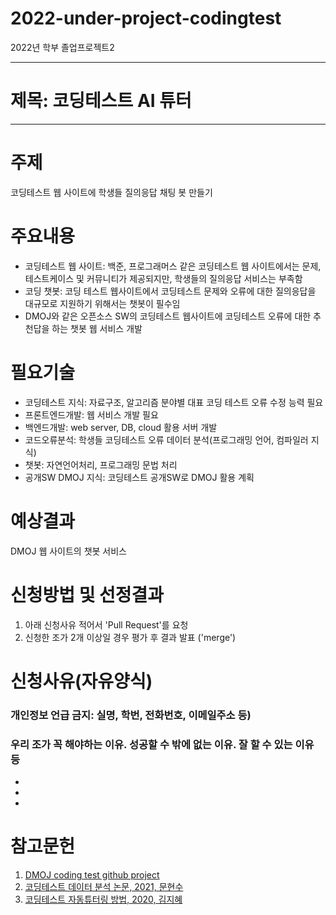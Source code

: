 # 2022-under-project-codingtest
2022년 학부 졸업프로젝트2 

* * *
# 제목: 코딩테스트 AI 튜터
* * *

# 주제
코딩테스트 웹 사이트에 학생들 질의응답 채팅 봇 만들기

# 주요내용 
+ 코딩테스트 웹 사이트: 백준, 프로그래머스 같은 코딩테스트 웹 사이트에서는 문제, 테스트케이스 및 커뮤니티가 제공되지만, 학생들의 질의응답 서비스는 부족함
+ 코딩 챗봇: 코딩 테스트 웹사이트에서 코딩테스트 문제와 오류에 대한 질의응답을 대규모로 지원하기 위해서는 챗봇이 필수임
+ DMOJ와 같은 오픈소스 SW의 코딩테스트 웹사이트에 코딩테스트 오류에 대한 추천답을 하는 챗봇 웹 서비스 개발 

# 필요기술
+ 코딩테스트 지식: 자료구조, 알고리즘 분야별 대표 코딩 테스트 오류 수정 능력 필요
+ 프론트엔드개발: 웹 서비스 개발 필요
+ 백엔드개발: web server, DB, cloud 활용 서버 개발
+ 코드오류분석: 학생들 코딩테스트 오류 데이터 분석(프로그래밍 언어, 컴파일러 지식)
+ 챗봇: 자연언어처리, 프로그래밍 문법 처리
+ 공개SW DMOJ 지식: 코딩테스트 공개SW로 DMOJ 활용 계획


# 예상결과
DMOJ 웹 사이트의 챗봇 서비스


# 신청방법 및 선정결과
1. 아래 신청사유 적어서 'Pull Request'를 요청
2. 신청한 조가 2개 이상일 경우 평가 후 결과 발표 ('merge')

# 신청사유(자유양식) 
### 개인정보 언급 금지: 실명, 학번, 전화번호, 이메일주소 등)
### 우리 조가 꼭 해야하는 이유. 성공할 수 밖에 없는 이유. 잘 할 수 있는 이유 등
*
* 
*



# 참고문헌
1. [DMOJ coding test github project](https://github.com/DMOJ)
2. [코딩테스트 데이터 분석 논문, 2021, 문현수](https://www.dbpia.co.kr/pdf/pdfView.do?nodeId=NODE09874619&mark=0&useDate=&ipRange=N&accessgl=Y&language=ko_KR)
3. [코딩테스트 자동튜터링 방법, 2020, 김지혜](https://www.dbpia.co.kr/pdf/pdfView.do?nodeId=NODE10529782&mark=0&useDate=&ipRange=N&accessgl=Y&language=ko_KR)